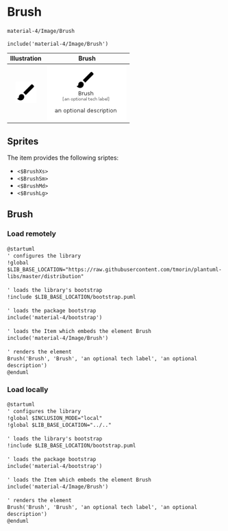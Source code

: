 # Brush


```text
material-4/Image/Brush
```

```text
include('material-4/Image/Brush')
```



| Illustration | Brush |
| :---: | :---: |
| ![illustration for Illustration](../../material-4/Image/Brush.png) | ![illustration for Brush](../../material-4/Image/Brush.Local.png) |



## Sprites
The item provides the following sriptes:

- `<$BrushXs>`
- `<$BrushSm>`
- `<$BrushMd>`
- `<$BrushLg>`





## Brush

### Load remotely
```plantuml
@startuml
' configures the library
!global $LIB_BASE_LOCATION="https://raw.githubusercontent.com/tmorin/plantuml-libs/master/distribution"

' loads the library's bootstrap
!include $LIB_BASE_LOCATION/bootstrap.puml

' loads the package bootstrap
include('material-4/bootstrap')

' loads the Item which embeds the element Brush
include('material-4/Image/Brush')

' renders the element
Brush('Brush', 'Brush', 'an optional tech label', 'an optional description')
@enduml
```

### Load locally
```plantuml
@startuml
' configures the library
!global $INCLUSION_MODE="local"
!global $LIB_BASE_LOCATION="../.."

' loads the library's bootstrap
!include $LIB_BASE_LOCATION/bootstrap.puml

' loads the package bootstrap
include('material-4/bootstrap')

' loads the Item which embeds the element Brush
include('material-4/Image/Brush')

' renders the element
Brush('Brush', 'Brush', 'an optional tech label', 'an optional description')
@enduml
```

